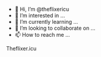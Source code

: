 - 👋 Hi, I’m @theflixericu
- 👀 I’m interested in ...
- 🌱 I’m currently learning ...
- 💞️ I’m looking to collaborate on ...
- 📫 How to reach me ...

<!---
theflixericu/theflixericu is a ✨ special ✨ repository because its `README.md` (this file) appears on your GitHub profile.
You can click the Preview link to take a look at your changes.
--->
Theflixer.icu
